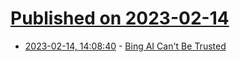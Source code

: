 # [Published on 2023-02-14](index.md)

* [2023-02-14, 14:08:40](https://lobste.rs/s/lbxmtf/bing_ai_can_t_be_trusted) - [Bing AI Can't Be Trusted](https://dkb.blog/p/bing-ai-cant-be-trusted)

